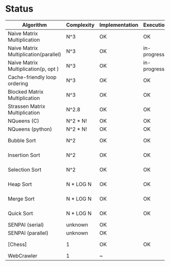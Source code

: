# Status

| Algorithm                             | Complexity | Implementation | Execution   | Graphs      |
|---------------------------------------|------------|----------------|-------------|-------------|
| Naive Matrix Multiplication           | N^3        | OK             | OK          | OK          |
| Naive Matrix Multiplication(parallel) | N^3        | OK             | in-progress |             |
| Naive Matrix Multiplication(p, opt  ) | N^3        | OK             | in-progress |             |
| Cache-friendly loop ordering          | N^3        | OK             | OK          | OK          |
| Blocked Matrix Multiplication         | N^3        | OK             | OK          | OK          |
| Strassen Matrix Multiplication        | N^2.8      | OK             | OK          | OK          |
| NQueens (C)                           | N^2 * N!   | OK             | OK          | OK          |
| NQueens (python)                      | N^2 * N!   | OK             | OK          | OK          |
| Bubble Sort                           | N^2        | OK             | OK          | in-progress |
| Insertion Sort                        | N^2        | OK             | OK          | in-progress |
| Selection Sort                        | N^2        | OK             | OK          | in-progress |
| Heap Sort                             | N * LOG N  | OK             | OK          | in-progress |
| Merge Sort                            | N * LOG N  | OK             | OK          | in-progress |
| Quick Sort                            | N * LOG N  | OK             | OK          | in-progress |
| SENPAI (serial)                       | unknown    | OK             |             |             |
| SENPAI (parallel)                     | unknown    | OK             |             |             |
| [Chess]                               | 1          | OK             | OK          | in-progress |
| WebCrawler                            | 1          | ~              |             |             |
